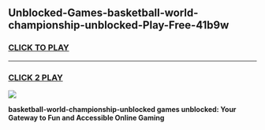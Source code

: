 
## Unblocked-Games-basketball-world-championship-unblocked-Play-Free-41b9w
<h3>
<a href="https://premium76.site?title=basketball-world-championship-unblocked&ref=18A1">CLICK TO PLAY</a></h3>
<hr>

<h3>
<a href="https://premium76.site?title=basketball-world-championship-unblocked&ref=18A1">CLICK 2 PLAY</a>
  
</h3>

<a href="https://premium76.site?title=basketball-world-championship-unblocked&ref=18A1"><img src="https://clearcache.store/games.png"></a>


**basketball-world-championship-unblocked games unblocked: Your Gateway to Fun and Accessible Online Gaming**
